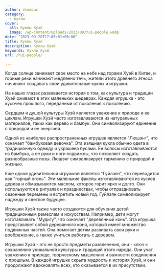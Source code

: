 ```yaml
---
author: olomouc
category:
  - куклы
cover:
  alt: Куклы Хуэй
  image: /wp-content/uploads/2023/09/hui-people.webp
date: "2023-09-20T17:05:01+00:00"
title: Куклы Хуэй
description: Куклы Хуэй
keywords: Куклы Хуэй
url: /hui-people/

---
```

Когда солнце занимает свое место на небе над горами Хуэй в Китае, и горные реки начинают медленно течь, жители этого древнего этноса начинают создавать свои удивительные куклы и игрушки.

На наших глазах развивается история о том, как культура и традиции Хуэй оживают в этих маленьких шедеврах. Каждая игрушка \- это кусочек прошлого, переданный от поколения к поколению.

Сердцем и душой культуры Хуэй является уважение к природе и ее циклам. Игрушки Хуэй часто изготавливаются из натуральных материалов, таких как дерево и бамбук. Они символизируют единение с природой и ее энергией.

Одной из наиболее распространенных игрушек является "Люшэнг", что означает "бамбуковая девочка". Эта изящная кукла обычно одета в традиционную одежду и украшена бусами. Ее волосы изготавливаются из бамбука, а ее руки и ноги подвижны, что позволяет создать разнообразные позы. Люшэнг символизирует гармонию с природой и жизнью.

Еще одной удивительной игрушкой является "Гуйлаян", что переводится как "горный огонь". Эти маленькие факелы изготавливаются из кусков дерева и обмазываются маслом, которое горит ярко и долго. Они используются в ритуалах и празднествах, чтобы отпраздновать сезонные перемены и встретить новый год. Гуйлаян символизирует надежду и светлое будущее.

Игрушки Хуэй также часто создаются для обучения детей традиционным ремеслам и искусствам. Например, дети могут изготавливать "Мудигу", что означает "деревянный конь". Эта игрушка представляет собой деревянного коня, который имеет множество подвижных частей. Она помогает детям развивать свои руки и воображение, а также учиться работать с деревом.

Игрушки Хуэй \- это не просто предметы развлечения, они \- ключ к сохранению уникальной культуры и традиций этого народа. Они учат уважению к природе, творческому мышлению и важности соединения с прошлым. В каждой игрушке скрыта мудрость и история Хуэй, и они продолжают вдохновлять всех, кто оказывается в их присутствии.
